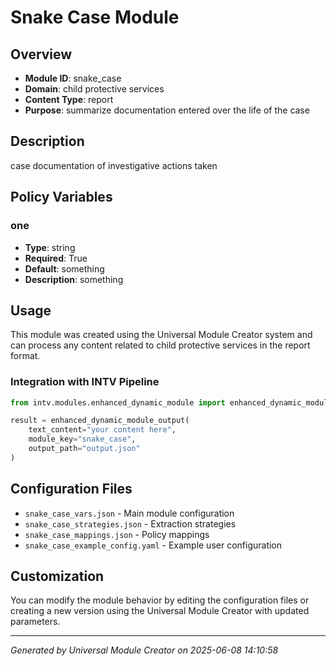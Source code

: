 # Snake Case Module

## Overview
- **Module ID**: snake_case
- **Domain**: child protective services
- **Content Type**: report
- **Purpose**: summarize documentation entered over the life of the case

## Description
case documentation of investigative actions taken

## Policy Variables

### one
- **Type**: string
- **Required**: True
- **Default**: something
- **Description**: something


## Usage
This module was created using the Universal Module Creator system and can process any content
related to child protective services in the report format.

### Integration with INTV Pipeline
```python
from intv.modules.enhanced_dynamic_module import enhanced_dynamic_module_output

result = enhanced_dynamic_module_output(
    text_content="your content here",
    module_key="snake_case",
    output_path="output.json"
)
```

## Configuration Files
- `snake_case_vars.json` - Main module configuration
- `snake_case_strategies.json` - Extraction strategies  
- `snake_case_mappings.json` - Policy mappings
- `snake_case_example_config.yaml` - Example user configuration

## Customization
You can modify the module behavior by editing the configuration files or creating
a new version using the Universal Module Creator with updated parameters.

---
*Generated by Universal Module Creator on 2025-06-08 14:10:58*

